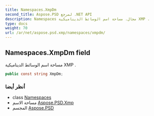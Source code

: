 ```yaml
---
title: Namespaces.XmpDm
second_title: Aspose.PSD لمرجع .NET API
description: Namespaces مجال. مساحة اسم الوسائط الديناميكية XMP .
type: docs
weight: 70
url: /ar/net/aspose.psd.xmp/namespaces/xmpdm/
---
```

## Namespaces.XmpDm field

مساحة اسم الوسائط الديناميكية XMP .

```csharp
public const string XmpDm;
```

### أنظر أيضا

* class [Namespaces](../)
* مساحة الاسم [Aspose.PSD.Xmp](../../namespaces/)
* المجسم [Aspose.PSD](../../../)


